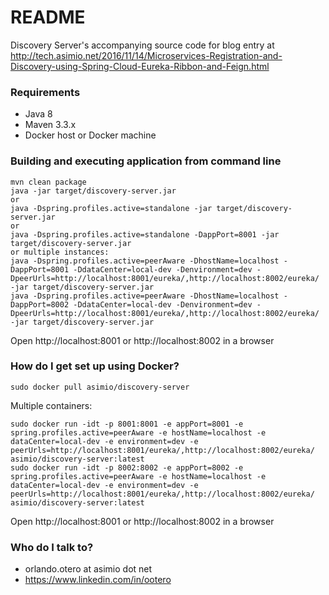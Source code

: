 # README #

Discovery Server's accompanying source code for blog entry at http://tech.asimio.net/2016/11/14/Microservices-Registration-and-Discovery-using-Spring-Cloud-Eureka-Ribbon-and-Feign.html

### Requirements ###

* Java 8
* Maven 3.3.x
* Docker host or Docker machine

### Building and executing application from command line ###

```
mvn clean package
java -jar target/discovery-server.jar
or
java -Dspring.profiles.active=standalone -jar target/discovery-server.jar
or
java -Dspring.profiles.active=standalone -DappPort=8001 -jar target/discovery-server.jar
or multiple instances:
java -Dspring.profiles.active=peerAware -DhostName=localhost -DappPort=8001 -DdataCenter=local-dev -Denvironment=dev -DpeerUrls=http://localhost:8001/eureka/,http://localhost:8002/eureka/ -jar target/discovery-server.jar
java -Dspring.profiles.active=peerAware -DhostName=localhost -DappPort=8002 -DdataCenter=local-dev -Denvironment=dev -DpeerUrls=http://localhost:8001/eureka/,http://localhost:8002/eureka/ -jar target/discovery-server.jar
```

Open http://localhost:8001 or http://localhost:8002 in a browser

### How do I get set up using Docker? ###

```
sudo docker pull asimio/discovery-server
```

Multiple containers:
```
sudo docker run -idt -p 8001:8001 -e appPort=8001 -e spring.profiles.active=peerAware -e hostName=localhost -e dataCenter=local-dev -e environment=dev -e peerUrls=http://localhost:8001/eureka/,http://localhost:8002/eureka/ asimio/discovery-server:latest
sudo docker run -idt -p 8002:8002 -e appPort=8002 -e spring.profiles.active=peerAware -e hostName=localhost -e dataCenter=local-dev -e environment=dev -e peerUrls=http://localhost:8001/eureka/,http://localhost:8002/eureka/ asimio/discovery-server:latest
```

Open http://localhost:8001 or http://localhost:8002 in a browser

### Who do I talk to? ###

* orlando.otero at asimio dot net
* https://www.linkedin.com/in/ootero